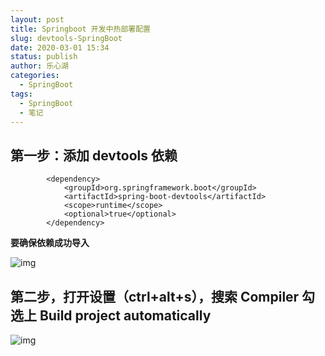 ```yaml
---
layout: post
title: Springboot 开发中热部署配置
slug: devtools-SpringBoot
date: 2020-03-01 15:34
status: publish
author: 乐心湖
categories: 
  - SpringBoot
tags: 
  - SpringBoot
  - 笔记
---
```




## 第一步：添加 devtools 依赖

```
        <dependency>
            <groupId>org.springframework.boot</groupId>
            <artifactId>spring-boot-devtools</artifactId>
            <scope>runtime</scope>
            <optional>true</optional>
        </dependency>
```

**要确保依赖成功导入**

![img](https://cdn.xn2001.com/2020/02/29/20200229214431.png)

## 第二步，打开设置（ctrl+alt+s），搜索 Compiler 勾选上 Build project automatically

![img](https://cdn.xn2001.com/2020/02/29/20200229214050.png)